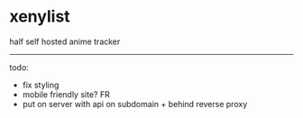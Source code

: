 # xenylist
half self hosted anime tracker

________________

todo:
- fix styling
- mobile friendly site? FR
- put on server with api on subdomain + behind reverse proxy

